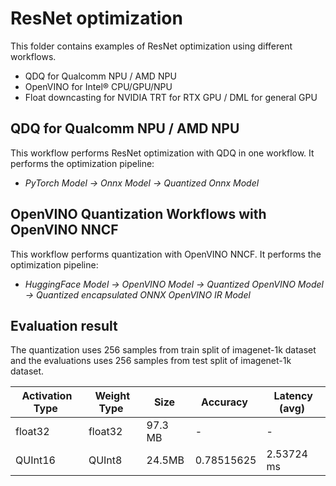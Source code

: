 # ResNet optimization

This folder contains examples of ResNet optimization using different workflows.

- QDQ for Qualcomm NPU / AMD NPU
- OpenVINO for Intel® CPU/GPU/NPU
- Float downcasting for NVIDIA TRT for RTX GPU / DML for general GPU

## QDQ for Qualcomm NPU / AMD NPU

This workflow performs ResNet optimization with QDQ in one workflow. It performs the optimization pipeline:

- *PyTorch Model -> Onnx Model -> Quantized Onnx Model*

## OpenVINO Quantization Workflows with OpenVINO NNCF

This workflow performs quantization with OpenVINO NNCF. It performs the optimization pipeline:

- *HuggingFace Model -> OpenVINO Model -> Quantized OpenVINO Model -> Quantized encapsulated ONNX OpenVINO IR Model*

## Evaluation result

The quantization uses 256 samples from train split of imagenet-1k dataset and the evaluations uses 256 samples from test split of imagenet-1k dataset.

| Activation Type&nbsp; | Weight Type&nbsp; | Size&nbsp; | Accuracy&nbsp; | Latency (avg)&nbsp; |
| --------------------- | ----------------- | ---------- | -------------- | ------------------- |
| float32               | float32           | 97.3 MB    | -              | -                   |
| QUInt16               | QUInt8            | 24.5MB     | 0.78515625     | 2.53724 ms          |
